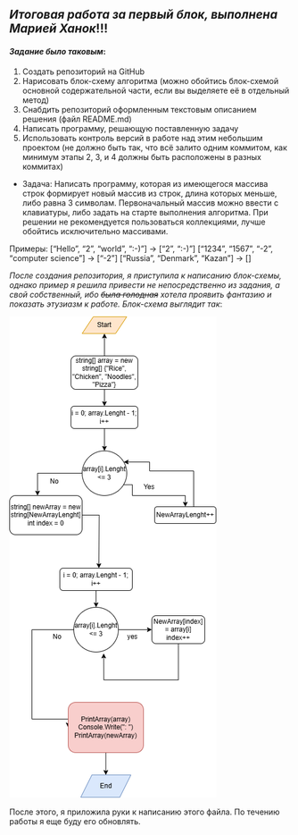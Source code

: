 ## _Итоговая работа за первый блок, выполнена Марией Ханок_!!!
 #### _Задание было таковым_:

 1. Создать репозиторий на GitHub
2. Нарисовать блок-схему алгоритма (можно обойтись блок-схемой основной содержательной части, если вы выделяете её в отдельный метод)
3. Снабдить репозиторий оформленным текстовым описанием решения (файл README.md)
4. Написать программу, решающую поставленную задачу
5. Использовать контроль версий в работе над этим небольшим проектом (не должно быть так, что всё залито одним коммитом, как минимум этапы 2, 3, и 4 должны быть расположены в разных коммитах)

* Задача: Написать программу, которая из имеющегося массива строк формирует новый массив из строк, длина которых меньше, либо равна 3 символам. Первоначальный массив можно ввести с клавиатуры, либо задать на старте выполнения алгоритма. При решении не рекомендуется пользоваться коллекциями, лучше обойтись исключительно массивами.

Примеры:
[“Hello”, “2”, “world”, “:-)”] → [“2”, “:-)”]
[“1234”, “1567”, “-2”, “computer science”] → [“-2”]
[“Russia”, “Denmark”, “Kazan”] → []


 _После создания репозитория, я приступила к написанию блок-схемы, однако пример я решила привести не непосредственно из задания, а свой собственный, ибо ~~была голодная~~ хотела проявить фантазию и показать этузиазм к работе. Блок-схема выглядит так_:

![Моя шедеврокарикатура!](finaldiagramcsharp.png)

После этого, я приложила руки к написанию этого файла. По течению работы я еще буду его обновлять.